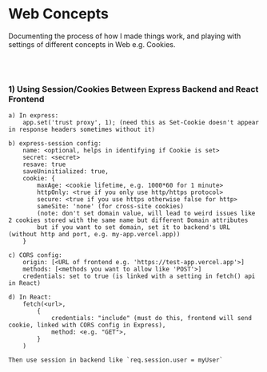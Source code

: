 # Web Concepts

Documenting the process of how I made things work, and playing with settings of different concepts in Web e.g. Cookies.

<br><br>

### 1) Using Session/Cookies Between Express Backend and React Frontend

    a) In express:
        app.set('trust proxy', 1); (need this as Set-Cookie doesn't appear in response headers sometimes without it)

    b) express-session config:
        name: <optional, helps in identifying if Cookie is set>
        secret: <secret>
        resave: true
        saveUninitialized: true,
        cookie: {
            maxAge: <cookie lifetime, e.g. 1000*60 for 1 minute>
            httpOnly: <true if you only use http/https protocol>
            secure: <true if you use https otherwise false for http>
            sameSite: 'none' (for cross-site cookies)
            (note: don't set domain value, will lead to weird issues like 2 cookies stored with the same name but different Domain attributes
            but if you want to set domain, set it to backend's URL (without http and port, e.g. my-app.vercel.app))
        }

    c) CORS config:
        origin: [<URL of frontend e.g. 'https://test-app.vercel.app'>]
        methods: [<methods you want to allow like 'POST'>]
        credentials: set to true (is linked with a setting in fetch() api in React)

    d) In React:
        fetch(<url>,
            {
                credentials: "include" (must do this, frontend will send cookie, linked with CORS config in Express),
                method: <e.g. "GET">,
            }
        )

    Then use session in backend like `req.session.user = myUser`
